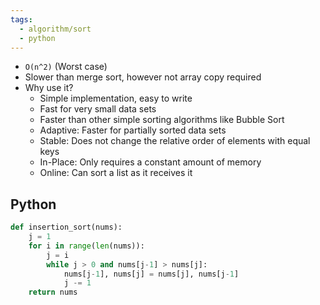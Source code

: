 ```yaml
---
tags:
  - algorithm/sort
  - python
---
```


- `O(n^2)` (Worst case)
- Slower than merge sort, however not array copy required
- Why use it?
	- Simple implementation, easy to write
	- Fast for very small data sets
	- Faster than other simple sorting algorithms like Bubble Sort
	- Adaptive: Faster for partially sorted data sets
	- Stable: Does not change the relative order of elements with equal keys
	- In-Place: Only requires a constant amount of memory
	- Online: Can sort a list as it receives it
## Python
```python
def insertion_sort(nums):
    j = 1
    for i in range(len(nums)):
        j = i
        while j > 0 and nums[j-1] > nums[j]:
            nums[j-1], nums[j] = nums[j], nums[j-1]
            j -= 1
    return nums
```

